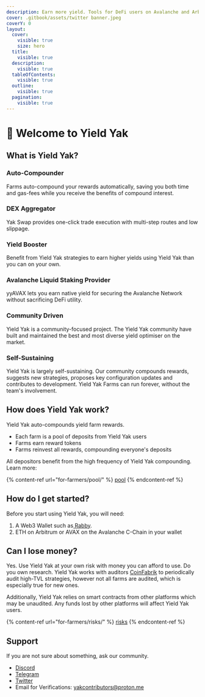 ```yaml
---
description: Earn more yield. Tools for DeFi users on Avalanche and Arbitrum.
cover: .gitbook/assets/twitter banner.jpeg
coverY: 0
layout:
  cover:
    visible: true
    size: hero
  title:
    visible: true
  description:
    visible: true
  tableOfContents:
    visible: true
  outline:
    visible: true
  pagination:
    visible: true
---
```


# 👋 Welcome to Yield Yak

## What is Yield Yak?

### Auto-Compounder

Farms auto-compound your rewards automatically, saving you both time and gas-fees while you receive the benefits of compound interest.&#x20;

### DEX Aggregator

Yak Swap provides one-click trade execution with multi-step routes and low slippage.&#x20;

### Yield Booster

Benefit from Yield Yak strategies to earn higher yields using Yield Yak than you can on your own.&#x20;

### Avalanche Liquid Staking Provider

yyAVAX lets you earn native yield for securing the Avalanche Network without sacrificing DeFi utility.&#x20;

### Community Driven

Yield Yak is a community-focused project. The Yield Yak community have built and maintained the best and most diverse yield optimiser on the market.

### Self-Sustaining

Yield Yak is largely self-sustaining. Our community compounds rewards, suggests new strategies, proposes key configuration updates and contributes to development. Yield Yak Farms can run forever, without the team's involvement.

## How does Yield Yak work?

Yield Yak auto-compounds yield farm rewards.

* Each farm is a pool of deposits from Yield Yak users
* Farms earn reward tokens
* Farms reinvest all rewards, compounding everyone's deposits

All depositors benefit from the high frequency of Yield Yak compounding. Learn more:

{% content-ref url="for-farmers/pool/" %}
[pool](for-farmers/pool/)
{% endcontent-ref %}

## How do I get started?

Before you start using Yield Yak, you will need:

1. A Web3 Wallet such as[ Rabby](https://rabby.io/).&#x20;
2. &#x20;ETH on Arbitrum or AVAX on the Avalanche C-Chain in your wallet&#x20;

## Can I lose money?

Yes. Use Yield Yak at your own risk with money you can afford to use. Do you own research. Yield Yak works with auditors [CoinFabrik](https://coinfabrik.com) to periodically audit high-TVL strategies, however not all farms are audited, which is especially true for new ones. &#x20;

Additionally, Yield Yak relies on smart contracts from other platforms which may be unaudited. Any funds lost by other platforms will affect Yield Yak users.

{% content-ref url="for-farmers/risks/" %}
[risks](for-farmers/risks/)
{% endcontent-ref %}

## Support

If you are not sure about something, ask our community.

* [Discord](https://discord.gg/jspsPWf6Mr)
* [Telegram](https://t.me/yieldyak)
* [Twitter](https://twitter.com/yieldyak\_)
* Email for Verifications: yakcontributors@proton.me

